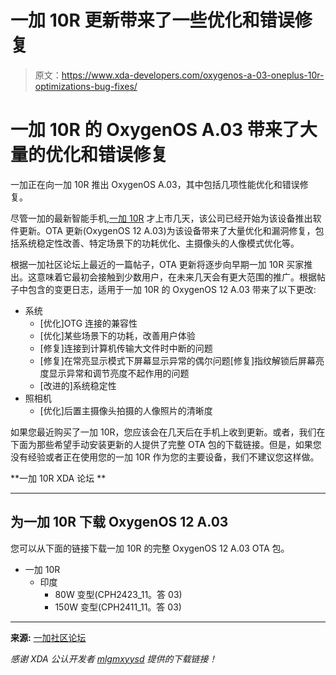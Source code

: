 # 一加 10R 更新带来了一些优化和错误修复

> 原文：<https://www.xda-developers.com/oxygenos-a-03-oneplus-10r-optimizations-bug-fixes/>

# 一加 10R 的 OxygenOS A.03 带来了大量的优化和错误修复

一加正在向一加 10R 推出 OxygenOS A.03，其中包括几项性能优化和错误修复。

尽管一加的最新智能手机,[一加 10R](https://www.xda-developers.com/oneplus-10r-launch/) 才上市几天，该公司已经开始为该设备推出软件更新。OTA 更新(OxygenOS 12 A.03)为该设备带来了大量优化和漏洞修复，包括系统稳定性改善、特定场景下的功耗优化、主摄像头的人像模式优化等。

根据一加社区论坛上最近的一篇帖子，OTA 更新将逐步向早期一加 10R 买家推出。这意味着它最初会接触到少数用户，在未来几天会有更大范围的推广。根据帖子中包含的变更日志，适用于一加 10R 的 OxygenOS 12 A.03 带来了以下更改:

*   系统
    *   [优化]OTG 连接的兼容性
    *   [优化]某些场景下的功耗，改善用户体验
    *   [修复]连接到计算机传输大文件时中断的问题
    *   [修复]在常亮显示模式下屏幕显示异常的偶尔问题[修复]指纹解锁后屏幕亮度显示异常和调节亮度不起作用的问题
    *   [改进的]系统稳定性
*   照相机
    *   [优化]后置主摄像头拍摄的人像照片的清晰度

如果您最近购买了一加 10R，您应该会在几天后在手机上收到更新。或者，我们在下面为那些希望手动安装更新的人提供了完整 OTA 包的下载链接。但是，如果您没有经验或者正在使用您的一加 10R 作为您的主要设备，我们不建议您这样做。

**一加 10R XDA 论坛 **

* * *

## 为一加 10R 下载 OxygenOS 12 A.03

您可以从下面的链接下载一加 10R 的完整 OxygenOS 12 A.03 OTA 包。

*   一加 10R
    *   印度
        *   80W 变型(CPH2423_11。答 03)
        *   150W 变型(CPH2411_11。答 03)

* * *

**来源:** [一加社区论坛](https://forums.oneplus.com/threads/oxygenos-12-a-03-for-oneplus-10r.1580038/)

*感谢 XDA 公认开发者 [mlgmxyysd](https://forum.xda-developers.com/m/mlgmxyysd.8430637/) 提供的下载链接！*